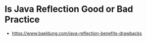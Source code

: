 # Is Java Reflection Good or Bad Practice
* https://www.baeldung.com/java-reflection-benefits-drawbacks